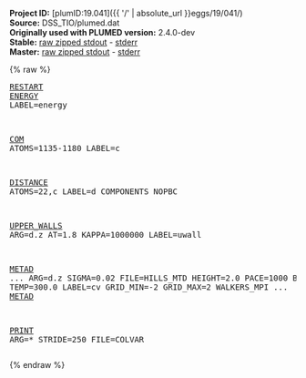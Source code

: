 **Project ID:** [plumID:19.041]({{ '/' | absolute_url }}eggs/19/041/)  
**Source:** DSS_TIO/plumed.dat  
**Originally used with PLUMED version:** 2.4.0-dev  
**Stable:** [raw zipped stdout](plumed.dat.plumed.stdout.txt.zip) - [stderr](plumed.dat.plumed.stderr)  
**Master:** [raw zipped stdout](plumed.dat.plumed_master.stdout.txt.zip) - [stderr](plumed.dat.plumed_master.stderr)  

{% raw %}<pre>
<a href="https://plumed.github.io/doc-master/user-doc/html/_r_e_s_t_a_r_t.html">RESTART</a>
<a href="https://plumed.github.io/doc-master/user-doc/html/_e_n_e_r_g_y.html">ENERGY</a> LABEL=energy

<a href="https://plumed.github.io/doc-master/user-doc/html/_c_o_m.html">COM</a> ATOMS=1135-1180 LABEL=c

<a href="https://plumed.github.io/doc-master/user-doc/html/_d_i_s_t_a_n_c_e.html">DISTANCE</a> ATOMS=22,c LABEL=d COMPONENTS NOPBC

<a href="https://plumed.github.io/doc-master/user-doc/html/_u_p_p_e_r__w_a_l_l_s.html">UPPER_WALLS</a> ARG=d.z AT=1.8 KAPPA=1000000 LABEL=uwall  

<a href="https://plumed.github.io/doc-master/user-doc/html/_m_e_t_a_d.html">METAD</a> ...
ARG=d.z SIGMA=0.02 FILE=HILLS_MTD HEIGHT=2.0 PACE=1000 BIASFACTOR=12 TEMP=300.0 LABEL=cv
GRID_MIN=-2
GRID_MAX=2
WALKERS_MPI
... <a href="https://plumed.github.io/doc-master/user-doc/html/_m_e_t_a_d.html">METAD</a>


<a href="https://plumed.github.io/doc-master/user-doc/html/_p_r_i_n_t.html">PRINT</a> ARG=* STRIDE=250 FILE=COLVAR
</pre>{% endraw %}
